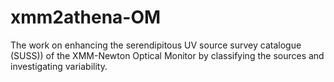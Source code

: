 # xmm2athena-OM
The work on enhancing the serendipitous UV source survey catalogue (SUSS)) of the XMM-Newton Optical Monitor by classifying the sources and investigating variability.  
